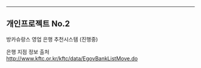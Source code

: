-------------------------------
개인프로젝트 No.2
-------------------------------
방카슈랑스 영업 은행 추천시스템 (진행중)

은행 지점 정보 출처<br>
<a href = 'http://www.kftc.or.kr/kftc/data/EgovBankListMove.do'> http://www.kftc.or.kr/kftc/data/EgovBankListMove.do </a>
